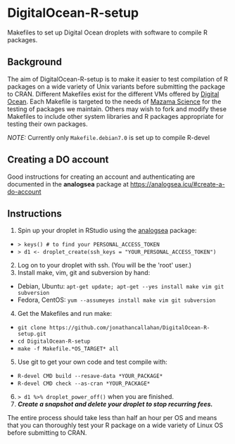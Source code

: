 # DigitalOcean-R-setup

Makefiles to set up Digital Ocean droplets with software to compile R packages.

## Background

The aim of DigitalOcean-R-setup is to make it easier to test compilation of R packages on a wide variety of Unix variants
before submitting the package to CRAN. Different Makefiles exist for the different VMs offered by
[Digital Ocean](http://digitalocean.com). Each Makefile is targeted to the needs of
[Mazama Science](http://mazamascience.com) for the testing of packages we maintain.
Others may wish to fork and modify these Makefiles to include other system libraries and R packages appropriate for testing their own packages.

*NOTE:* Currently only `Makefile.debian7.0` is set up to compile R-devel

## Creating a DO account

Good instructions for creating an account and authenticating are documented in the **analogsea** package at https://analogsea.icu/#create-a-do-account

## Instructions

1. Spin up your droplet in RStudio using the [analogsea](https://analogsea.icu) package:
  * `> keys() # to find your PERSONAL_ACCESS_TOKEN`
  * `> d1 <- droplet_create(ssh_keys = "YOUR_PERSONAL_ACCESS_TOKEN")`
2. Log on to your droplet with ssh. (You will be the 'root' user.)
3. Install make, vim, git and subversion by hand:
  * Debian, Ubuntu: `apt-get update; apt-get --yes install make vim git subversion`
  * Fedora, CentOS: `yum --assumeyes install make vim git subversion`
4. Get the Makefiles and run make:
  * `git clone https://github.com/jonathancallahan/DigitalOcean-R-setup.git`
  * `cd DigitalOcean-R-setup`
  * `make -f Makefile.*OS_TARGET* all`
5. Use git to get your own code and test compile with:
  * `R-devel CMD build --resave-data *YOUR_PACKAGE*`
  * `R-devel CMD check --as-cran *YOUR_PACKAGE*`
6. `> d1 %>% droplet_power_off()` when you are finished.
7. __*Create a snapshot and delete your droplet to stop recurring fees.*__

The entire process should take less than half an hour per OS and means that you can thoroughly test your R package on a wide variety of Linux OS before submitting to CRAN.
